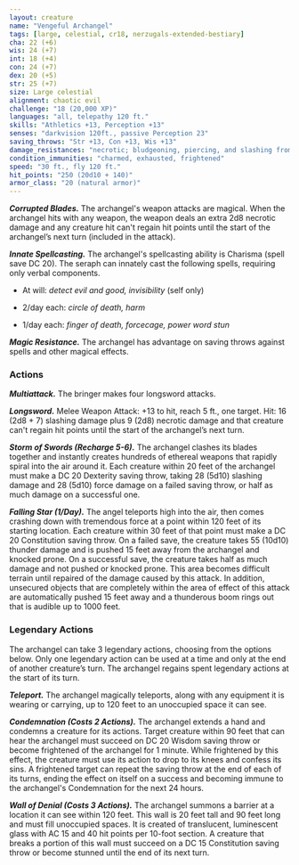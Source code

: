 ```yaml
---
layout: creature
name: "Vengeful Archangel"
tags: [large, celestial, cr18, nerzugals-extended-bestiary]
cha: 22 (+6)
wis: 24 (+7)
int: 18 (+4)
con: 24 (+7)
dex: 20 (+5)
str: 25 (+7)
size: Large celestial
alignment: chaotic evil
challenge: "18 (20,000 XP)"
languages: "all, telepathy 120 ft."
skills: "Athletics +13, Perception +13"
senses: "darkvision 120ft., passive Perception 23"
saving_throws: "Str +13, Con +13, Wis +13"
damage_resistances: "necrotic; bludgeoning, piercing, and slashing from nonmagical weapons"
condition_immunities: "charmed, exhausted, frightened"
speed: "30 ft., fly 120 ft."
hit_points: "250 (20d10 + 140)"
armor_class: "20 (natural armor)"
---
```


***Corrupted Blades.*** The archangel's weapon attacks are
magical. When the archangel hits with any weapon, the
weapon deals an extra 2d8 necrotic damage and any
creature hit can't regain hit points until the start of the
archangel’s next turn (included in the attack).

***Innate Spellcasting.*** The archangel's spellcasting ability
is Charisma (spell save DC 20). The seraph can innately
cast the following spells, requiring only verbal
components.

* At will: <i>detect evil and good, invisibility </i>(self only)

* 2/day each: <i>circle of death, harm</i>

* 1/day each: <i>finger of death, forcecage, power word stun</i>

***Magic Resistance.*** The archangel has advantage on
saving throws against spells and other magical effects.

### Actions

***Multiattack.*** The bringer makes four longsword attacks.

***Longsword.*** Melee Weapon Attack: +13 to hit, reach 5
ft., one target. Hit: 16 (2d8 + 7) slashing damage plus
9 (2d8) necrotic damage and that creature can't regain
hit points until the start of the archangel’s next turn.

***Storm of Swords (Recharge 5-6).*** The archangel clashes
its blades together and instantly creates hundreds of
ethereal weapons that rapidly spiral into the air around
it. Each creature within 20 feet of the archangel must
make a DC 20 Dexterity saving throw, taking 28
(5d10) slashing damage and 28 (5d10) force damage
on a failed saving throw, or half as much damage on a
successful one.

***Falling Star (1/Day).*** The angel teleports high into the air,
then comes crashing down with tremendous force at a
point within 120 feet of its starting location. Each
creature within 30 feet of that point must make a DC
20 Constitution saving throw. On a failed save, the
creature takes 55 (10d10) thunder damage and is
pushed 15 feet away from the archangel and knocked
prone. On a successful save, the creature takes half as
much damage and not pushed or knocked prone. This
area becomes difficult terrain until repaired of the
damage caused by this attack. In addition, unsecured
objects that are completely within the area of effect of
this attack are automatically pushed 15 feet away and a
thunderous boom rings out that is audible up to 1000
feet.

### Legendary Actions

The archangel can take 3 legendary actions, choosing
from the options below. Only one legendary action can
be used at a time and only at the end of another
creature’s turn. The archangel regains spent legendary
actions at the start of its turn.

***Teleport.*** The archangel magically teleports, along with
any equipment it is wearing or carrying, up to 120 feet
to an unoccupied space it can see.

***Condemnation (Costs 2 Actions).*** The archangel extends
a hand and condemns a creature for its actions. Target
creature within 90 feet that can hear the archangel
must succeed on DC 20 Wisdom saving throw or
become frightened of the archangel for 1 minute.
While frightened by this effect, the creature must use
its action to drop to its knees and confess its sins. A
frightened target can repeat the saving throw at the
end of each of its turns, ending the effect on itself on a
success and becoming immune to the archangel's
Condemnation for the next 24 hours.

***Wall of Denial (Costs 3 Actions).*** The archangel
summons a barrier at a location it can see within 120
feet. This wall is 20 feet tall and 90 feet long and must
fill unoccupied spaces. It is created of translucent,
luminescent glass with AC 15 and 40 hit points per
10-foot section. A creature that breaks a portion of this
wall must succeed on a DC 15 Constitution saving
throw or become stunned until the end of its next turn.
